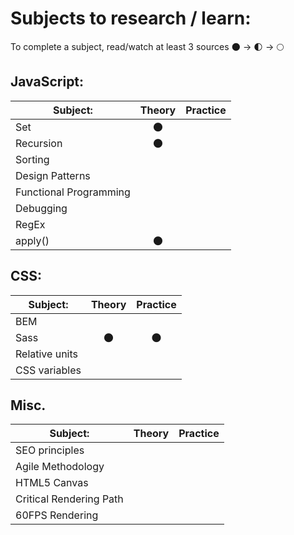 # Subjects to research / learn:

To complete a subject, read/watch at least 3 sources 🌑 -> 🌓 -> 🌕

## JavaScript:  
| Subject:                      | Theory | Practice |
| --------                      | :----: | :------: |
| Set                           | 🌑
| Recursion                     | 🌑
| Sorting                       |
| Design Patterns               |
| Functional Programming        |
| Debugging                     |
| RegEx                         |
| apply()                       | 🌑

## CSS:
| Subject:               | Theory | Practice |
| --------               | :----: | :------: |
| BEM                    |
| Sass                   | 🌑     | 🌑
| Relative units         |
| CSS variables          |

## Misc.
| Subject:                | Theory | Practice |
| --------                | :----: | :------: |
| SEO principles          |
| Agile Methodology       |
| HTML5 Canvas            |
| Critical Rendering Path |
| 60FPS Rendering         |
